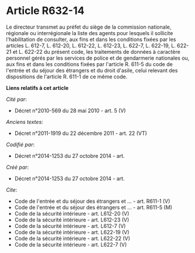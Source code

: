 # Article R632-14

Le directeur transmet au préfet du siège de la commission nationale, régionale ou interrégionale la liste des agents pour
lesquels il sollicite l'habilitation de consulter, aux fins et dans les conditions fixées par les articles L. 612-7, L.
612-20, L. 612-22, L. 612-23, L. 622-7, L. 622-19, L. 622-21 et L. 622-22 du présent code, les traitements de données à
caractère personnel gérés par les services de police et de gendarmerie nationales ou, aux fins et dans les conditions fixées
par l'article R. 611-5 du code de l'entrée et du séjour des étrangers et du droit d'asile, celui relevant des dispositions de
l'article R. 611-1 de ce même code.

**Liens relatifs à cet article**

_Cité par_:

  - Décret n°2010-569 du 28 mai 2010 - art. 5 (V)

_Anciens textes_:

  - Décret n°2011-1919 du 22 décembre 2011 - art. 22 (VT)

_Codifié par_:

  - Décret n°2014-1253 du 27 octobre 2014 - art.

_Créé par_:

  - Décret n°2014-1253 du 27 octobre 2014 - art.

_Cite_:

  - Code de l'entrée et du séjour des étrangers et ... - art. R611-1 (V)
  - Code de l'entrée et du séjour des étrangers et ... - art. R611-5 (M)
  - Code de la sécurité intérieure - art. L612-20 (V)
  - Code de la sécurité intérieure - art. L612-23 (V)
  - Code de la sécurité intérieure - art. L612-7 (V)
  - Code de la sécurité intérieure - art. L622-19 (V)
  - Code de la sécurité intérieure - art. L622-22 (V)
  - Code de la sécurité intérieure - art. L622-7 (V)

